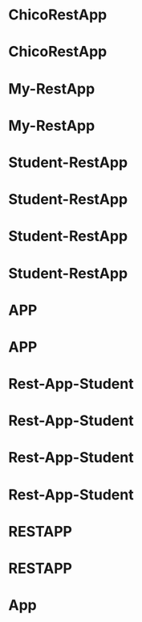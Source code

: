 # ChicoRestApp
# ChicoRestApp
# My-RestApp
# My-RestApp
# Student-RestApp
# Student-RestApp
# Student-RestApp
# Student-RestApp
# APP
# APP
# Rest-App-Student
# Rest-App-Student
# Rest-App-Student
# Rest-App-Student
# RESTAPP
# RESTAPP
# App
